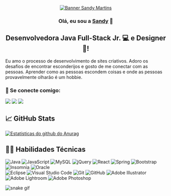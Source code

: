 <p align="center">
<a href="https://www.linkedin.com/in/sandy-martins-10aa82168/" target="_blanck" rel="noreferrer"> <img src="https://user-images.githubusercontent.com/52469840/187246674-9b4e8923-20de-4547-810c-a846c7c9eb7f.jpg" alt="Banner Sandy Martins"></a></p>

<h3 align="center">
Olá, eu sou a <a href="https://www.linkedin.com/in/sandy-martins-10aa82168/" targe="_blank" rel="noreferrer">Sandy</a> 👋
</h3>

<h2 align="center">
 Desenvolvedora Java Full-Stack Jr. 💻 e Designer 🎨! 
</h2>

Eu amo o processo de desenvolvimento de sites criativos. Adoro os desafios de encontrar esconderijos e gosto de me conectar com as pessoas. Aprender como as pessoas escondem coisas e onde as pessoas provavelmente olharão é um hobbie.

### 🤝 Se conecte comigo:
 <div> 
  <a href="https://www.linkedin.com/in/sandy-martins-10aa82168/"_blank"><img src="https://img.shields.io/badge/-LinkedIn-%230077B5?style=for-the-badge&logo=linkedin&logoColor=white" target="_blank"></a>  
 <a href="https://discord.gg/FXdKhxvN" target="_blank"><img src="https://img.shields.io/badge/Discord-7289DA?style=for-the-badge&logo=discord&logoColor=white" target="_blank"></a> 
  <a href = "mailto:sandycris.luar@gmail.com"><img src="https://img.shields.io/badge/-Gmail-%23333?style=for-the-badge&logo=gmail&logoColor=white" target="_blank"></a>
</div>

## 📈 GitHub Stats 
[![Estatísticas do github do Anurag](https://github-readme-stats.vercel.app/api?username=sandymartins&show_icons=true&theme=highcontrast)](https://github.com/sandymartins)


## 👨‍💻 Habilidades Técnicas
![Java](https://img.shields.io/badge/java-%23ED8B00.svg?style=for-the-badge&logo=java&logoColor=white)
![JavaScript](https://img.shields.io/badge/javascript-%23323330.svg?style=for-the-badge&logo=javascript&logoColor=%23F7DF1E)
![MySQL](https://img.shields.io/badge/mysql-%2300f.svg?style=for-the-badge&logo=mysql&logoColor=white)
![jQuery](https://img.shields.io/badge/jquery-%230769AD.svg?style=for-the-badge&logo=jquery&logoColor=white)
![React](https://img.shields.io/badge/react-%2320232a.svg?style=for-the-badge&logo=react&logoColor=%2361DAFB)
![Spring](https://img.shields.io/badge/spring-%236DB33F.svg?style=for-the-badge&logo=spring&logoColor=white)
![Bootstrap](https://img.shields.io/badge/bootstrap-%23563D7C.svg?style=for-the-badge&logo=bootstrap&logoColor=white)
![Insomnia](https://img.shields.io/badge/Insomnia-black?style=for-the-badge&logo=insomnia&logoColor=5849BE)
![Oracle](https://img.shields.io/badge/Oracle-F80000?style=for-the-badge&logo=oracle&logoColor=white)
</br>
![Eclipse](https://img.shields.io/badge/Eclipse-FE7A16.svg?style=for-the-badge&logo=Eclipse&logoColor=white)
![Visual Studio Code](https://img.shields.io/badge/Visual%20Studio%20Code-0078d7.svg?style=for-the-badge&logo=visual-studio-code&logoColor=white)
![Git](https://img.shields.io/badge/git-%23F05033.svg?style=for-the-badge&logo=git&logoColor=white)
![GitHub](https://img.shields.io/badge/github-%23121011.svg?style=for-the-badge&logo=github&logoColor=white)
![Adobe Illustrator](https://img.shields.io/badge/adobe%20illustrator-%23FF9A00.svg?style=for-the-badge&logo=adobe%20illustrator&logoColor=white)
![Adobe Lightroom](https://img.shields.io/badge/Adobe%20Lightroom-31A8FF.svg?style=for-the-badge&logo=Adobe%20Lightroom&logoColor=white)
![Adobe Photoshop](https://img.shields.io/badge/adobe%20photoshop-%2331A8FF.svg?style=for-the-badge&logo=adobe%20photoshop&logoColor=white)


![snake gif](https://github.com/sandymartins/sandymartins/blob/output/github-contribution-grid-snake.svg)
